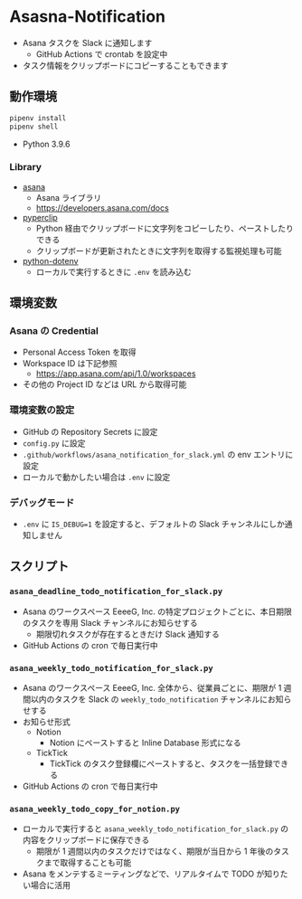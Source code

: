 # Asasna-Notification

- Asana タスクを Slack に通知します
  - GitHub Actions で crontab を設定中
- タスク情報をクリップボードにコピーすることもできます

## 動作環境

```sh
pipenv install
pipenv shell
```

- Python 3.9.6

### Library

- [asana](https://github.com/Asana/python-asana)
  - Asana ライブラリ
  - https://developers.asana.com/docs
- [pyperclip](https://github.com/asweigart/pyperclip)
  - Python 経由でクリップボードに文字列をコピーしたり、ペーストしたりできる
  - クリップボードが更新されたときに文字列を取得する監視処理も可能
- [python-dotenv](https://github.com/theskumar/python-dotenv)
  - ローカルで実行するときに `.env` を読み込む

## 環境変数

### Asana の Credential

- Personal Access Token を取得
- Workspace ID は下記参照
  - https://app.asana.com/api/1.0/workspaces
- その他の Project ID などは URL から取得可能

### 環境変数の設定

- GitHub の Repository Secrets に設定
- `config.py` に設定
- `.github/workflows/asana_notification_for_slack.yml` の env エントリに設定
- ローカルで動かしたい場合は `.env` に設定

### デバッグモード

- `.env` に `IS_DEBUG=1` を設定すると、デフォルトの Slack チャンネルにしか通知しません

## スクリプト

### `asana_deadline_todo_notification_for_slack.py`

- Asana のワークスペース EeeeG, Inc. の特定プロジェクトごとに、本日期限のタスクを専用 Slack チャンネルにお知らせする
  - 期限切れタスクが存在するときだけ Slack 通知する
- GitHub Actions の cron で毎日実行中

### `asana_weekly_todo_notification_for_slack.py`

- Asana のワークスペース EeeeG, Inc. 全体から、従業員ごとに、期限が 1 週間以内のタスクを Slack の `weekly_todo_notification` チャンネルにお知らせする
- お知らせ形式
  - Notion
    - Notion にペーストすると Inline Database 形式になる
  - TickTick
    - TickTick のタスク登録欄にペーストすると、タスクを一括登録できる
- GitHub Actions の cron で毎日実行中

### `asana_weekly_todo_copy_for_notion.py`

- ローカルで実行すると `asana_weekly_todo_notification_for_slack.py` の内容をクリップボードに保存できる
  - 期限が 1 週間以内のタスクだけではなく、期限が当日から 1 年後のタスクまで取得することも可能
- Asana をメンテするミーティングなどで、リアルタイムで TODO が知りたい場合に活用
